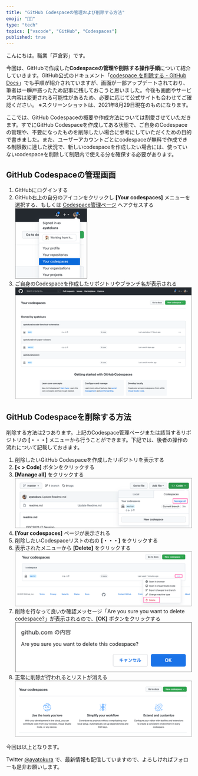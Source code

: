 ```yaml
---
title: "GitHub Codespaceの管理および削除する方法"
emoji: "👩‍💻"
type: "tech"
topics: ["vscode", "GitHub", "Codespaces"]
published: true
---
```


こんにちは。職業「戸倉彩」です。

今回は、GitHubで作成した**Codespaceの管理や削除する操作手順**について紹介していきます。GitHub公式のドキュメント「[codespace を削除する - GitHub Docs](https://docs.github.com/ja/codespaces/developing-in-codespaces/deleting-a-codespace)」でも手順が紹介されていますが、画面が一部アップデートされており、筆者は一瞬戸惑ったため記事に残しておこうと思いました。今後も画面やサービス内容は変更される可能性があるため、必要に応じて公式サイトも合わせてご確認ください。
※スクリーンショットは、2021年8月29日現在のものになります。

ここでは、GitHub Codespaceの概要や作成方法については割愛させていただきます。すでにGitHub Codespaceを作成してある状態で、ご自身のCodespaceの管理や、不要になったものを削除したい場合に参考にしていただくための目的で書きました。また、ユーザーアカウントごとにcodespaceが無料で作成できる制限数に達した状況で、新しいcodespaceを作成したい場合には、使っていないcodespaceを削除して制限内で使える分を確保する必要があります。

## GitHub Codespaceの管理画面
1. GitHubにログインする
2. GitHub右上の自分のアイコンをクリックし **[Your codespaces]** メニューを選択する、もしくは [Codespace管理ページ](https://github.com/codespaces) へアクセスする
![](/images/2022-01-23-20-33-52.png)  
3. ご自身のCodespaceを作成したリポジトリやブランチ名が表示される
![](/images/2021-08-29-17-58-47.png)

## GitHub Codespaceを削除する方法
削除する方法は2つあります。上記のCodespace管理ページまたは該当するリポジトリの **[・・・]** メニューから行うことができます。下記では、後者の操作の流れについて記載しておきます。

1. 削除したいGitHub Codespaceを作成したリポジトリを表示する
2. **[< > Code]** ボタンをクリックする
3. **[Manage all]** をクリックする
![](/images/2021-08-29-17-29-27.png)
4. **[Your codespaces]** ページが表示される
5. 削除したいCodespaceリストの右の **[・・・]** をクリックする
6. 表示されたメニューから **[Delete]** をクリックする
![](/images/2021-08-29-17-33-00.png)
7. 削除を行なって良いか確認メッセージ「Are you sure you want to delete codespace?」が表示されるので、**[OK]** ボタンをクリックする
![](/images/2021-08-29-17-36-22.png)
8. 正常に削除が行われるとリストが消える
![](/images/2021-08-29-17-37-19.png)

今回は以上となります。

Twitter [@ayatokura](https://twitter.com/ayatokura) で、最新情報も配信していますので、よろしければフォローも是非お願いします。